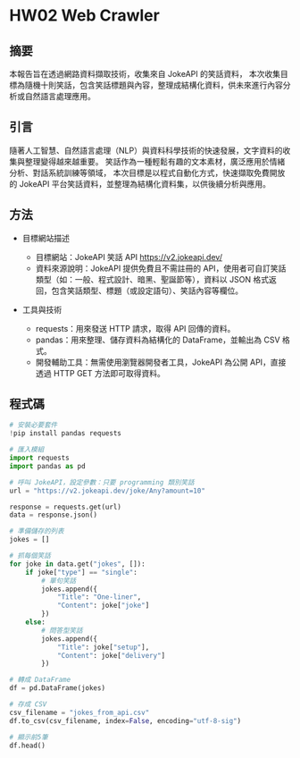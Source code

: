 # HW02 Web Crawler

## 摘要

本報告旨在透過網路資料擷取技術，收集來自 JokeAPI 的笑話資料，
本次收集目標為隨機十則笑話，包含笑話標題與內容，整理成結構化資料，供未來進行內容分析或自然語言處理應用。

## 引言

隨著人工智慧、自然語言處理（NLP）與資料科學技術的快速發展，文字資料的收集與整理變得越來越重要。
笑話作為一種輕鬆有趣的文本素材，廣泛應用於情緒分析、對話系統訓練等領域，
本次目標是以程式自動化方式，快速擷取免費開放的 JokeAPI 平台笑話資料，並整理為結構化資料集，以供後續分析與應用。

## 方法

- 目標網站描述
  - 目標網站：JokeAPI 笑話 API
    https://v2.jokeapi.dev/
  - 資料來源說明：JokeAPI 提供免費且不需註冊的 API，使用者可自訂笑話類型（如：一般、程式設計、暗黑、聖誕節等），資料以 JSON 格式返回，包含笑話類型、標題（或設定語句）、笑話內容等欄位。

- 工具與技術
  - requests：用來發送 HTTP 請求，取得 API 回傳的資料。
  - pandas：用來整理、儲存資料為結構化的 DataFrame，並輸出為 CSV 格式。
  - 開發輔助工具：無需使用瀏覽器開發者工具，JokeAPI 為公開 API，直接透過 HTTP GET 方法即可取得資料。

## 程式碼
```python
# 安裝必要套件
!pip install pandas requests

# 匯入模組
import requests
import pandas as pd

# 呼叫 JokeAPI，設定參數：只要 programming 類別笑話
url = "https://v2.jokeapi.dev/joke/Any?amount=10"

response = requests.get(url)
data = response.json()

# 準備儲存的列表
jokes = []

# 抓每個笑話
for joke in data.get("jokes", []):
    if joke["type"] == "single":
        # 單句笑話
        jokes.append({
            "Title": "One-liner",
            "Content": joke["joke"]
        })
    else:
        # 問答型笑話
        jokes.append({
            "Title": joke["setup"],
            "Content": joke["delivery"]
        })

# 轉成 DataFrame
df = pd.DataFrame(jokes)

# 存成 CSV
csv_filename = "jokes_from_api.csv"
df.to_csv(csv_filename, index=False, encoding="utf-8-sig")

# 顯示前5筆
df.head()
```
